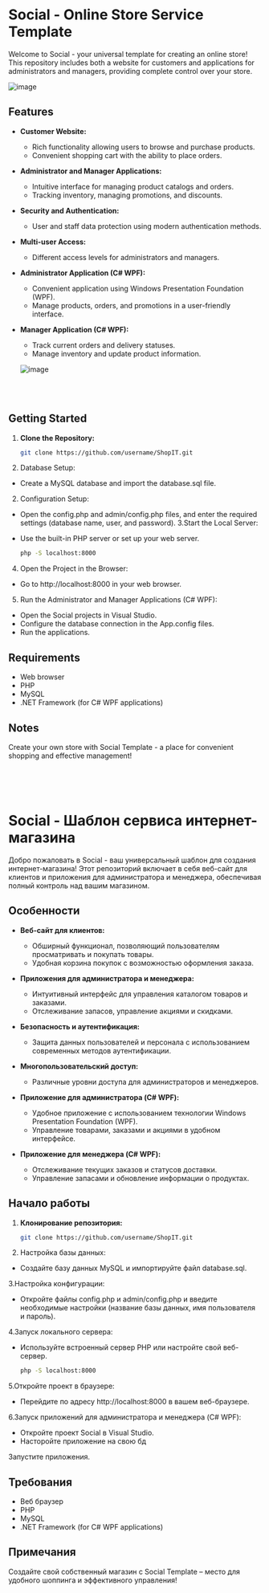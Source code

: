 # Social - Online Store Service Template

Welcome to Social - your universal template for creating an online store! This repository includes both a website for customers and applications for administrators and managers, providing complete control over your store.

![image](https://github.com/SouthKartman/Social/assets/93534577/20097900-7a6f-40c2-a0f6-0e2b70f220f9)


## Features

- **Customer Website:**
  - Rich functionality allowing users to browse and purchase products.
  - Convenient shopping cart with the ability to place orders.

- **Administrator and Manager Applications:**
  - Intuitive interface for managing product catalogs and orders.
  - Tracking inventory, managing promotions, and discounts.

- **Security and Authentication:**
  - User and staff data protection using modern authentication methods.

- **Multi-user Access:**
  - Different access levels for administrators and managers.

- **Administrator Application (C# WPF):**
  - Convenient application using Windows Presentation Foundation (WPF).
  - Manage products, orders, and promotions in a user-friendly interface.

- **Manager Application (C# WPF):**
  - Track current orders and delivery statuses.
  - Manage inventory and update product information.
 
  ![image](https://github.com/SouthKartman/Social/assets/93534577/5ad70777-b352-4117-8f3a-4d8a4780a63b)

  <br><br>




## Getting Started

1. **Clone the Repository:**
   ```bash
   git clone https://github.com/username/ShopIT.git


1. Database Setup:
 - Create a MySQL database and import the database.sql file.
2. Configuration Setup:
- Open the config.php and admin/config.php files, and enter the required settings (database name, user, and password).
3.Start the Local Server:

- Use the built-in PHP server or set up your web server.
  ```bash
  php -S localhost:8000


4. Open the Project in the Browser:

- Go to http://localhost:8000 in your web browser.
  
5. Run the Administrator and Manager Applications (C# WPF):

- Open the Social projects in Visual Studio.
- Configure the database connection in the App.config files.
- Run the applications.

## Requirements
- Web browser
- PHP
- MySQL
- .NET Framework (for C# WPF applications)

## Notes

Create your own store with Social Template - a place for convenient shopping and effective management!



<br><br><br>


# Social - Шаблон сервиса интернет-магазина

Добро пожаловать в Social - ваш универсальный шаблон для создания интернет-магазина! Этот репозиторий включает в себя веб-сайт для клиентов и приложения для администратора и менеджера, обеспечивая полный контроль над вашим магазином.

## Особенности

- **Веб-сайт для клиентов:**
  - Обширный функционал, позволяющий пользователям просматривать и покупать товары.
  - Удобная корзина покупок с возможностью оформления заказа.

- **Приложения для администратора и менеджера:**
  - Интуитивный интерфейс для управления каталогом товаров и заказами.
  - Отслеживание запасов, управление акциями и скидками.

- **Безопасность и аутентификация:**
  - Защита данных пользователей и персонала с использованием современных методов аутентификации.

- **Многопользовательский доступ:**
  - Различные уровни доступа для администраторов и менеджеров.

- **Приложение для администратора (C# WPF):**
  - Удобное приложение с использованием технологии Windows Presentation Foundation (WPF).
  - Управление товарами, заказами и акциями в удобном интерфейсе.

- **Приложение для менеджера (C# WPF):**
  - Отслеживание текущих заказов и статусов доставки.
  - Управление запасами и обновление информации о продуктах.

## Начало работы

1. **Клонирование репозитория:**
   ```bash
   git clone https://github.com/username/ShopIT.git

2. Настройка базы данных:

- Создайте базу данных MySQL и импортируйте файл database.sql.

3.Настройка конфигурации:

- Откройте файлы config.php и admin/config.php и введите необходимые настройки (название базы данных, имя пользователя и пароль).

4.Запуск локального сервера:

- Используйте встроенный сервер PHP или настройте свой веб-сервер.
  ```bash
  php -S localhost:8000
  
5.Откройте проект в браузере:

- Перейдите по адресу http://localhost:8000 в вашем веб-браузере.

6.Запуск приложений для администратора и менеджера (C# WPF):

- Откройте проект Social в Visual Studio.
- Насторойте приложение на свою бд

Запустите приложения.

## Требования
- Веб браузер
- PHP
- MySQL
- .NET Framework (for C# WPF applications)

## Примечания
Создайте свой собственный магазин с Social Template – место для удобного шоппинга и эффективного управления!



